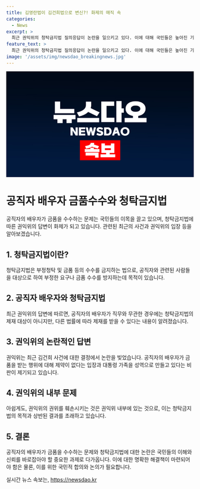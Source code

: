 ```yaml
---
title: 김영란법이 김건희법으로 변신?! 화제의 매직 속
categories:
  - News
excerpt: >
  최근 권익위의 청탁금지법 질의응답이 논란을 일으키고 있다. 이에 대해 국민들은 높아진 기대와 불신을 가지고 있다. 지난 20일에는 대통령 부인으로부터 명품을 받은 사례에 대한 권익위의 판단이 공론화되었는데, 권익위 내부 아사문제로 요란해졌다. 짧은 기간 내에 금품 수수에 대한 권익위의 입장이 변하는 것이 논란을 일으키고 있다. 이로써 권익위는 그간 쌓아온 권위를 흔드는 결과를 초래했다.
feature_text: >
  최근 권익위의 청탁금지법 질의응답이 논란을 일으키고 있다. 이에 대해 국민들은 높아진 기대와 불신을 가지고 있다. 지난 20일에는 대통령 부인으로부터 명품을 받은 사례에 대한 권익위의 판단이 공론화되었는데, 권익위 내부 아사문제로 요란해졌다. 짧은 기간 내에 금품 수수에 대한 권익위의 입장이 변하는 것이 논란을 일으키고 있다. 이로써 권익위는 그간 쌓아온 권위를 흔드는 결과를 초래했다.
image: '/assets/img/newsdao_breakingnews.jpg'
---
```


<p><img src="/assets/img/newsdao_breakingnews.jpg" alt="pcversion 속보" /></p>

<h1>공직자 배우자 금품수수와 청탁금지법</h1>

<p data-ke-size="size16">공직자의 배우자가 금품을 수수하는 문제는 국민들의 이목을 끌고 있으며, 청탁금지법에 따른 권익위의 답변이 화제가 되고 있습니다. 관련된 최근의 사건과 권익위의 입장 등을 알아보겠습니다.</p>

<h2>1. 청탁금지법이란?</h2>

<p data-ke-size="size16">청탁금지법은 부정청탁 및 금품 등의 수수를 금지하는 법으로, 공직자와 관련된 사람들을 대상으로 하여 부정한 요구나 금품 수수를 방지하는데 목적이 있습니다.</p>

<h2>2. 공직자 배우자와 청탁금지법</h2>

<p data-ke-size="size16">최근 권익위의 답변에 따르면, 공직자의 배우자가 직무와 무관한 경우에는 청탁금지법의 제재 대상이 아니지만, 다른 법률에 따라 제재를 받을 수 있다는 내용이 알려졌습니다.</p>

<h2>3. 권익위의 논란적인 답변</h2>

<p data-ke-size="size16">권익위는 최근 김건희 사건에 대한 결정에서 논란을 빚었습니다. 공직자의 배우자가 금품을 받는 행위에 대해 제약이 없다는 입장과 대통령 가족을 성역으로 만들고 있다는 비판이 제기되고 있습니다.</p>

<h2>4. 권익위의 내부 문제</h2>

<p data-ke-size="size16">아쉽게도, 권익위의 권위를 훼손시키는 것은 권익위 내부에 있는 것으로, 이는 청탁금지법의 목적과 상반된 결과를 초래하고 있습니다.</p>

<h2>5. 결론</h2>

<p data-ke-size="size16">공직자의 배우자가 금품을 수수하는 문제와 청탁금지법에 대한 논란은 국민들의 이해와 신뢰를 바로잡아야 할 중요한 과제로 다가옵니다. 이에 대한 명확한 해결책이 마련되어야 함은 물론, 이를 위한 국민적 합의와 논의가 필요합니다.</p>
실시간 뉴스 속보는, <a href="https://newsdao.kr" rel="dofollow">https://newsdao.kr</a>


